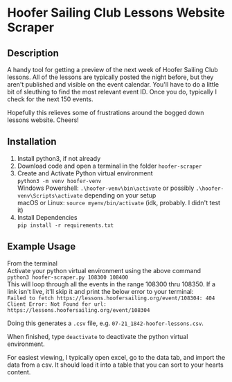 # Hoofer Sailing Club Lessons Website Scraper

## Description
A handy tool for getting a preview of the next week of Hoofer Sailing Club lessons. All of the lessons are typically posted the night before, but they aren't published and visible on the event calendar. You'll have to do a little bit of sleuthing to find the most relevant event ID. Once you do, typically I check for the next 150 events. <br>

Hopefully this relieves some of frustrations around the bogged down lessons website. Cheers!

## Installation
1. Install python3, if not already
2. Download code and open a terminal in the folder `hoofer-scraper`
3. Create and Activate Python virtual environment <br>
`python3 -m venv hoofer-venv` <br>
Windows Powershell: `.\hoofer-venv\bin\activate` or possibly `.\hoofer-venv\Scripts\activate` depending on your setup <br>
macOS or Linux: `source myenv/bin/activate` (idk, probably. I didn't test it)
4. Install Dependencies <br>
`pip install -r requirements.txt`

## Example Usage
From the terminal <br>
Activate your python virtual environment using the above command <br>
`python3 hoofer-scraper.py 108300 108400` <br>
This will loop through all the events in the range 108300 thru 108350. If a link isn't live, it'll skip it and print the below error to your terminal: <br>
`Failed to fetch https://lessons.hoofersailing.org/event/108304: 404 Client Error: Not Found for url: https://lessons.hoofersailing.org/event/108304`

Doing this generates a `.csv` file, e.g. `07-21_1842-hoofer-lessons.csv`.

When finished, type `deactivate` to deactivate the python virtual environment.

For easiest viewing, I typically open excel, go to the data tab, and import the data from a csv. It should load it into a table that you can sort to your hearts content.
